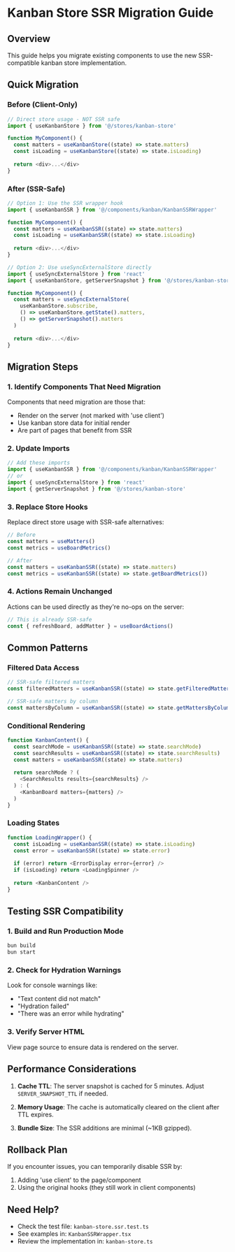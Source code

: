 # Kanban Store SSR Migration Guide

## Overview

This guide helps you migrate existing components to use the new SSR-compatible kanban store implementation.

## Quick Migration

### Before (Client-Only)
```typescript
// Direct store usage - NOT SSR safe
import { useKanbanStore } from '@/stores/kanban-store'

function MyComponent() {
  const matters = useKanbanStore((state) => state.matters)
  const isLoading = useKanbanStore((state) => state.isLoading)
  
  return <div>...</div>
}
```

### After (SSR-Safe)
```typescript
// Option 1: Use the SSR wrapper hook
import { useKanbanSSR } from '@/components/kanban/KanbanSSRWrapper'

function MyComponent() {
  const matters = useKanbanSSR((state) => state.matters)
  const isLoading = useKanbanSSR((state) => state.isLoading)
  
  return <div>...</div>
}

// Option 2: Use useSyncExternalStore directly
import { useSyncExternalStore } from 'react'
import { useKanbanStore, getServerSnapshot } from '@/stores/kanban-store'

function MyComponent() {
  const matters = useSyncExternalStore(
    useKanbanStore.subscribe,
    () => useKanbanStore.getState().matters,
    () => getServerSnapshot().matters
  )
  
  return <div>...</div>
}
```

## Migration Steps

### 1. Identify Components That Need Migration

Components that need migration are those that:
- Render on the server (not marked with 'use client')
- Use kanban store data for initial render
- Are part of pages that benefit from SSR

### 2. Update Imports

```typescript
// Add these imports
import { useKanbanSSR } from '@/components/kanban/KanbanSSRWrapper'
// or
import { useSyncExternalStore } from 'react'
import { getServerSnapshot } from '@/stores/kanban-store'
```

### 3. Replace Store Hooks

Replace direct store usage with SSR-safe alternatives:

```typescript
// Before
const matters = useMatters()
const metrics = useBoardMetrics()

// After
const matters = useKanbanSSR((state) => state.matters)
const metrics = useKanbanSSR((state) => state.getBoardMetrics())
```

### 4. Actions Remain Unchanged

Actions can be used directly as they're no-ops on the server:

```typescript
// This is already SSR-safe
const { refreshBoard, addMatter } = useBoardActions()
```

## Common Patterns

### Filtered Data Access
```typescript
// SSR-safe filtered matters
const filteredMatters = useKanbanSSR((state) => state.getFilteredMatters())

// SSR-safe matters by column
const mattersByColumn = useKanbanSSR((state) => state.getMattersByColumn())
```

### Conditional Rendering
```typescript
function KanbanContent() {
  const searchMode = useKanbanSSR((state) => state.searchMode)
  const searchResults = useKanbanSSR((state) => state.searchResults)
  const matters = useKanbanSSR((state) => state.matters)
  
  return searchMode ? (
    <SearchResults results={searchResults} />
  ) : (
    <KanbanBoard matters={matters} />
  )
}
```

### Loading States
```typescript
function LoadingWrapper() {
  const isLoading = useKanbanSSR((state) => state.isLoading)
  const error = useKanbanSSR((state) => state.error)
  
  if (error) return <ErrorDisplay error={error} />
  if (isLoading) return <LoadingSpinner />
  
  return <KanbanContent />
}
```

## Testing SSR Compatibility

### 1. Build and Run Production Mode
```bash
bun build
bun start
```

### 2. Check for Hydration Warnings

Look for console warnings like:
- "Text content did not match"
- "Hydration failed"
- "There was an error while hydrating"

### 3. Verify Server HTML

View page source to ensure data is rendered on the server.

## Performance Considerations

1. **Cache TTL**: The server snapshot is cached for 5 minutes. Adjust `SERVER_SNAPSHOT_TTL` if needed.

2. **Memory Usage**: The cache is automatically cleared on the client after TTL expires.

3. **Bundle Size**: The SSR additions are minimal (~1KB gzipped).

## Rollback Plan

If you encounter issues, you can temporarily disable SSR by:

1. Adding 'use client' to the page/component
2. Using the original hooks (they still work in client components)

## Need Help?

- Check the test file: `kanban-store.ssr.test.ts`
- See examples in: `KanbanSSRWrapper.tsx`
- Review the implementation in: `kanban-store.ts`